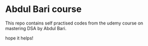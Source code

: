 # Abdul Bari course
This repo contains self practised codes from the udemy course on mastering DSA by Abdul Bari.

hope it helps!